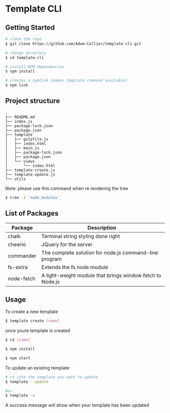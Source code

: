 # Template CLI

## Getting Started

```bash
# clone the repo
$ git clone https://github.com/Adam-Collier/template-cli.git

# change directory
$ cd template-cli

# install NPM dependencies
$ npm install

# creates a symlink (makes template command available)
$ npm link
```

## Project structure

```
.
├── README.md
├── index.js
├── package-lock.json
├── package.json
├── template
│   ├── gulpfile.js
│   ├── index.html
│   ├── main.js
│   ├── package-lock.json
│   ├── package.json
│   └── views
│       └── index.html
├── template-create.js
├── template-update.js
└── utils
```

Note: please use this command when re rendering the tree

```bash
$ tree -I 'node_modules'
```

## List of Packages

| Package    | Description                                               |
| ---------- | --------------------------------------------------------- |
| chalk      | Terminal string styling done right                        |
| cheerio    | JQuery for the server                                     |
| commander  | The complete solution for node.js command-line program    |
| fs-extra   | Extends the fs node module                                |
| node-fetch | A light-weight module that brings window.fetch to Node.js |

## Usage

To create a new template 

```bash
$ template create [name]
```

once youre template is created

```bash
$ cd [name]

$ npm install 

$ npm start
```

To update an existing template

```bash
# cd into the template you want to update
$ template --update

#or
$ template -u 
```

A success message will show when your template has been updated


